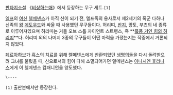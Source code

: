 [판타지소설](%ED%8C%90%ED%83%80%EC%A7%80%EC%86%8C%EC%84%A4.md) 《[비상하는매](%EB%B9%84%EC%83%81%ED%95%98%EB%8A%94%20%EB%A7%A4.md)》에서 등장하는 무구 세트.`[1]`

[엘프](%EC%97%98%ED%94%84.md)의 [여신](%EC%97%AC%EC%8B%A0.md)
[렐메넨스](%EB%A0%90%EB%A9%94%EB%84%A8%EC%8A%A4.md)가 아직 신이 되기 전, 엘프족의 용사로서
제2세기의 폭군 다하나 신족의 [왕](%EC%99%95.md)
[메도우드](%EB%A9%94%EB%8F%84%EC%9A%B0%EB%93%9C.md)와 싸울 때 사용했던 무구들이다. 허리띠,
[반지](%EB%B0%98%EC%A7%80.md), 망토, 부츠의 네 종류로 이루어져있으며 허리띠는 거들 오브 스톰 자이언트 스트렝스,
즉 **[폭풍 거인 힘의 허리띠](%EA%B1%B0%EC%9D%B8%20%ED%9E%98%EC%9D%98%20%ED%97%88%EB%A6%AC%EB%9D%A0.md)**다. 허리띠 외의 나머지 3종의 무구들이 어떤 마력을 가졌는지는 작중에서 거론되지 않았다.

[페르아하브](%ED%8E%98%EB%A5%B4%EC%95%84%ED%95%98%EB%B8%8C.md)가
[혹스](%ED%98%B9%EC%8A%A4.md)의 치료를 위해 렐메넨스에게 반환되었던 [생명의돌](%EC%83%9D%EB%AA%85%EC%9D%98%20%EB%8F%8C.md)을 다시 돌려받으려 그녀를 불렀을 때, 신으로서의
힘이 다해 소멸되어가던 렐메넨스는 [이나시엔 휴라나스](%EC%9D%B4%EB%82%98%EC%8B%9C%EC%97%94%20%ED%9C%B4%EB%9D%BC%EB%82%98%EC%8A%A4.md)에게 이 렐메넨스 컴패니언을 양도했다.

`\----`

`[1]` 출판본에서만 등장한다.

